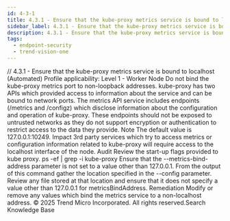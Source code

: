 ```yaml
---
id: 4-3-1
title: 4.3.1 - Ensure that the kube-proxy metrics service is bound to localhost (Automated)
sidebar_label: 4.3.1 - Ensure that the kube-proxy metrics service is bound to localhost (Automated)
description: 4.3.1 - Ensure that the kube-proxy metrics service is bound to localhost (Automated)
tags:
  - endpoint-security
  - trend-vision-one
---
```


/*<![CDATA[*/ $('#title').html($('meta[name=map-description]').attr('content')); /*]]>*/ 4.3.1 - Ensure that the kube-proxy metrics service is bound to localhost (Automated) Profile applicability: Level 1 - Worker Node Do not bind the kube-proxy metrics port to non-loopback addresses. kube-proxy has two APIs which provided access to information about the service and can be bound to network ports. The metrics API service includes endpoints (/metrics and /configz) which disclose information about the configuration and operation of kube-proxy. These endpoints should not be exposed to untrusted networks as they do not support encryption or authentication to restrict access to the data they provide. Note The default value is 127.0.0.1:10249. Impact 3rd party services which try to access metrics or configuration information related to kube-proxy will require access to the localhost interface of the node. Audit Review the start-up flags provided to kube proxy. ps -ef | grep -i kube-proxy Ensure that the --metrics-bind-address parameter is not set to a value other than 127.0.0.1. From the output of this command gather the location specified in the --config parameter. Review any file stored at that location and ensure that it does not specify a value other than 127.0.0.1 for metricsBindAddress. Remediation Modify or remove any values which bind the metrics service to a non-localhost address. © 2025 Trend Micro Incorporated. All rights reserved.Search Knowledge Base